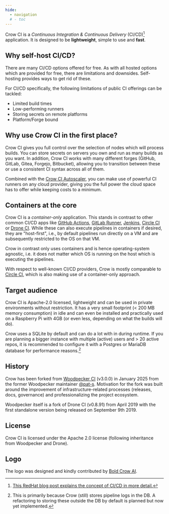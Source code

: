 ```yaml
---
hide:
  - navigation
  # - toc
---
```


<!-- markdownlint-disable MD041 -->

Crow CI is a _Continuous Integration & Continuous Delivery_ (CI/CD)[^1] application.
It is designed to be **lightweight**, simple to use and **fast**.

## Why self-host CI/CD?

There are many CI/CD options offered for free.
As with all hosted options which are provided for free, there are limitations and downsides.
Self-hosting provides ways to get rid of these.

For CI/CD specifically, the following limitations of public CI offerings can be tackled:

- Limited build times
- Low-performing runners
- Storing secrets on remote platforms
- Platform/Forge bound

## Why use Crow CI in the first place?

Crow CI gives you full control over the selection of nodes which will process builds.
You can store secrets on servers you own and run as many builds as you want.
In addition, Crow CI works with many different forges (GitHub, GitLab, Gitea, Forgejo, Bitbucket), allowing you to transition between these or use a consistent CI syntax across all of them.

Combined with the [Crow CI Autoscaler](configuration/autoscaler.md), you can make use of powerful CI runners on any cloud provider, giving you the full power the cloud space has to offer while keeping costs to a minimum.

## Containers at the core

Crow CI is a _container-only_ application.
This stands in contrast to other common CI/CD apps like [GitHub Actions](https://docs.github.com/en/actions), [GitLab Runner](https://docs.gitlab.com/runner/), [Jenkins](https://www.jenkins.io/), [Circle CI](https://circleci.com/) or [Drone CI](https://www.drone.io/).
While these can also execute pipelines in containers if desired, they are "host-first", i.e., by default pipelines run directly on a VM and are subsequently restricted to the OS on that VM.

Crow in contrast only uses containers and is hence operating-system agnostic, i.e. it does not matter which OS is running on the host which is executing the pipelines.

With respect to well-known CI/CD providers, Crow is mostly comparable to [Circle CI](https://circleci.com/), which is also making use of a container-only approach.

## Target audience

Crow CI is Apache-2.0 licensed, lightweight and can be used in private environments without restriction.
It has a very small footprint (< 200 MB memory consumption) in idle and can even be installed and practically used on a Raspberry Pi with 4GB (or even less, depending on what the builds will do).

Crow uses a SQLite by default and can do a lot with in during runtime.
If you are planning a bigger instance with multiple (active) users and > 20 active repos, it is recommended to configure it with a Postgres or MariaDB database for performance reasons.[^2]

## History

Crow has been forked from [Woodpecker CI](https://woodpecker-ci.org/) (v3.0.0) in January 2025 from the former Woodpecker maintainer [@pat-s](https://github.com/pat-s).
Motivation for the fork was built around the improvement of infrastructure-related processes (releases, docs, governance) and professionalizing the project ecosystem.

Woodpecker itself is a fork of Drone CI (v0.8.91) from April 2019 with the first standalone version being released on September 9th 2019.

## License

Crow CI is licensed under the Apache 2.0 license (following inheritance from Woodpecker and Drone).

<!-- markdownlint-disable -->

[^1]: [This RedHat blog post explains the concept of CI/CD in more detail.](https://www.redhat.com/en/topics/devops/what-is-ci-cd)

[^2]: This is primarily because Crow (still) stores pipeline logs in the DB. A refactoring to storing these outside the DB by default is planned but now yet implemented.

<!-- markdownlint-enable -->

## Logo

The logo was designed and kindly contributed by [Bold Crow AI](https://boldcrow.ai/).

